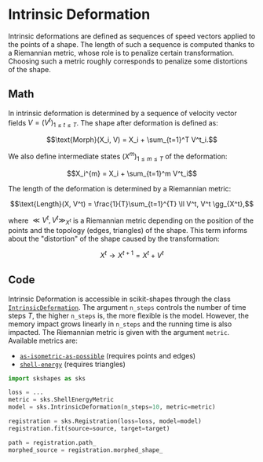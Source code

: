 Intrinsic Deformation
=====================

Intrinsic deformations are defined as sequences of speed vectors applied to the points of a shape. The length of such a sequence is computed thanks to a Riemannian metric, whose role is to penalize certain transformation. Choosing such a metric roughly corresponds to penalize some distortions of the shape.


Math
----

In intrinsic deformation is determined by a sequence of velocity vector fields $V = (V^t)_{1 \leq t \leq T}$. The shape after deformation is defined as:

$$\text{Morph}(X_i, V) = X_i + \sum_{t=1}^T V^t_i.$$

We also define intermediate states $(X^m)_{1 \leq m \leq T}$ of the deformation:

$$X_i^{m} = X_i + \sum_{t=1}^m V^t_i$$


The length of the deformation is determined by a Riemannian metric:

$$\text{Length}(X, V^t) = \frac{1}{T}\sum_{t=1}^{T} \ll V^t, V^t \gg_{X^t},$$

where $\ll V^t, V^t \gg_{X^t}$ is a Riemannian metric depending on the position of the points and the topology (edges, triangles) of the shape. This term informs about the "distortion" of the shape caused by the transformation:

$$ X^t \rightarrow X^{t+1} = X^t + V^{t}$$


Code
----

Intrinsic Deformation is accessible in scikit-shapes through the class [`IntrinsicDeformation`](skshapes.morphing.intrinsic_deformation.IntrinsicDeformation). The argument `n_steps` controls the number of time steps $T$, the higher `n_steps` is, the more flexible is the model. However, the memory impact grows linearly in `n_steps` and the running time is also impacted. The Riemannian metric is given with the argument `metric`. Available metrics are:

- [`as-isometric-as-possible`](skshapes.morphing.intrinsic_deformation.as_isometric_as_possible) (requires points and edges)
- [`shell-energy`](skshapes.morphing.intrinsic_deformation.shell_energy) (requires triangles)



```python
import skshapes as sks

loss = ...
metric = sks.ShellEnergyMetric
model = sks.IntrinsicDeformation(n_steps=10, metric=metric)

registration = sks.Registration(loss=loss, model=model)
registration.fit(source=source, target=target)

path = registration.path_
morphed_source = registration.morphed_shape_
```

